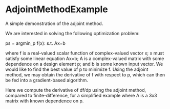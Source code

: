 # AdjointMethodExample
A simple demonstration of the adjoint method.

We are interested in solving the following optimization problem:

ps = argmin\_p f(x): s.t. Ax=b

where f is a real-valued scalar function of complex-valued vector x; x must satisfy some linear equation Ax=b; A is a complex-valued matrix with some dependence on a design element p; and b is some known input vector. We would like to find the best value of p to minimize f. Using the adjoint method, we may obtain the derivative of f with respect to p, which can then be fed into a gradient-based algorithm.

Here we compute the derivative of df/dp using the adjoint method, compared to finite-difference, for a simplified example where A is a 3x3 matrix with known dependence on p.
